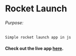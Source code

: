 # Rocket Launch

###### Purpose:
    Simple rocket launch app in js

#### Check out the live app [here](https://shyam-brs.github.io/rocket-project/).
